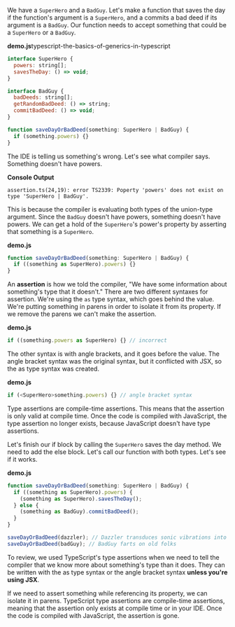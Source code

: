 We have a `SuperHero` and a `BadGuy`. Let's make a function that saves the day if the function's argument is a `SuperHero`, and a commits a bad deed if its argument is a `BadGuy`. Our function needs to accept something that could be a `SuperHero` or a `BadGuy`.

**demo.js**typescript-the-basics-of-generics-in-typescript
```javascript
interface SuperHero {
  powers: string[];
  savesTheDay: () => void;
}

interface BadGuy {
  badDeeds: string[];
  getRandomBadDeed: () => string;
  commitBadDeed: () => void;
}

function saveDayOrBadDeed(something: SuperHero | BadGuy) {
  if (something.powers) {}
}
```

The IDE is telling us something's wrong. Let's see what compiler says. Something doesn't have powers.

**Console Output**
```
assertion.ts(24,19): error TS2339: Poperty 'powers' does not exist on type 'SuperHero | BadGuy'.
```

This is because the compiler is evaluating both types of the union-type argument. Since the `BadGuy` doesn't have powers, something doesn't have powers. We can get a hold of the `SuperHero`'s power's property by asserting that something is a `SuperHero`.

**demo.js**
```javascript
function saveDayOrBadDeed(something: SuperHero | BadGuy) {
  if ((something as SuperHero).powers) {}
}
```

An **assertion** is how we told the compiler, "We have some information about something's type that it doesn't." There are two different syntaxes for assertion. We're using the `as` type syntax, which goes behind the value. We're putting something in parens in order to isolate it from its property. If we remove the parens we can't make the assertion.

**demo.js**
```javascript 
if ((something.powers as SuperHero) {} // incorrect
```

The other syntax is with angle brackets, and it goes before the value. The angle bracket syntax was the original syntax, but it conflicted with JSX, so the as type syntax was created.

**demo.js**
```javascript 
if (<SuperHero>something.powers) {} // angle bracket syntax
```

Type assertions are compile-time assertions. This means that the assertion is only valid at compile time. Once the code is compiled with JavaScript, the type assertion no longer exists, because JavaScript doesn't have type assertions.

Let's finish our if block by calling the `SuperHero` saves the day method. We need to add the else block. Let's call our function with both types. Let's see if it works.

**demo.js**
```javascript
function saveDayOrBadDeed(something: SuperHero | BadGuy) {
  if ((something as SuperHero).powers) {
    (something as SuperHero).savesTheDay();
  } else {
    (something as BadGuy).commitBadDeed();
  }
}

saveDayOrBadDeed(dazzler); // Dazzler transduces sonic vibrations into light to save the day!!!
saveDayOrBadDeed(badGuy); // BadGuy farts on old folks
```

To review, we used TypeScript's type assertions when we need to tell the compiler that we know more about something's type than it does. They can be written with the as type syntax or the angle bracket syntax **unless you're using JSX**.

If we need to assert something while referencing its property, we can isolate it in parens. TypeScript type assertions are compile-time assertions, meaning that the assertion only exists at compile time or in your IDE. Once the code is compiled with JavaScript, the assertion is gone.